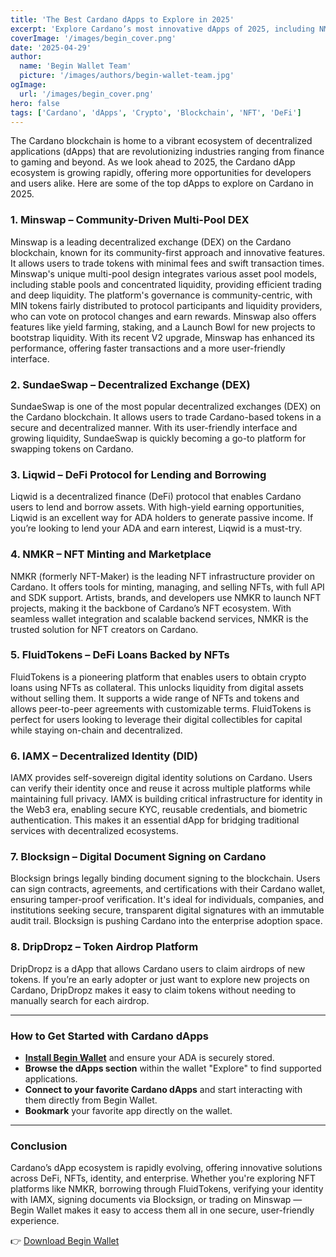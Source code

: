 ```yaml
---
title: 'The Best Cardano dApps to Explore in 2025'
excerpt: 'Explore Cardano’s most innovative dApps of 2025, including NMKR, FluidTokens, IAMX, Blocksign, and Minswap, all revolutionizing Web3 on Cardano.'
coverImage: '/images/begin_cover.png'
date: '2025-04-29'
author:
  name: 'Begin Wallet Team'
  picture: '/images/authors/begin-wallet-team.jpg'
ogImage:
  url: '/images/begin_cover.png'
hero: false
tags: ['Cardano', 'dApps', 'Crypto', 'Blockchain', 'NFT', 'DeFi']
---
```


The Cardano blockchain is home to a vibrant ecosystem of decentralized applications (dApps) that are revolutionizing industries ranging from finance to gaming and beyond. As we look ahead to 2025, the Cardano dApp ecosystem is growing rapidly, offering more opportunities for developers and users alike. Here are some of the top dApps to explore on Cardano in 2025.

### 1. **Minswap – Community-Driven Multi-Pool DEX**  
Minswap is a leading decentralized exchange (DEX) on the Cardano blockchain, known for its community-first approach and innovative features. It allows users to trade tokens with minimal fees and swift transaction times. Minswap's unique multi-pool design integrates various asset pool models, including stable pools and concentrated liquidity, providing efficient trading and deep liquidity. The platform's governance is community-centric, with MIN tokens fairly distributed to protocol participants and liquidity providers, who can vote on protocol changes and earn rewards. Minswap also offers features like yield farming, staking, and a Launch Bowl for new projects to bootstrap liquidity. With its recent V2 upgrade, Minswap has enhanced its performance, offering faster transactions and a more user-friendly interface.

### 2. **SundaeSwap – Decentralized Exchange (DEX)**  
SundaeSwap is one of the most popular decentralized exchanges (DEX) on the Cardano blockchain. It allows users to trade Cardano-based tokens in a secure and decentralized manner. With its user-friendly interface and growing liquidity, SundaeSwap is quickly becoming a go-to platform for swapping tokens on Cardano.

### 3. **Liqwid – DeFi Protocol for Lending and Borrowing**  
Liqwid is a decentralized finance (DeFi) protocol that enables Cardano users to lend and borrow assets. With high-yield earning opportunities, Liqwid is an excellent way for ADA holders to generate passive income. If you’re looking to lend your ADA and earn interest, Liqwid is a must-try.

### 4. **NMKR – NFT Minting and Marketplace**  
NMKR (formerly NFT-Maker) is the leading NFT infrastructure provider on Cardano. It offers tools for minting, managing, and selling NFTs, with full API and SDK support. Artists, brands, and developers use NMKR to launch NFT projects, making it the backbone of Cardano’s NFT ecosystem. With seamless wallet integration and scalable backend services, NMKR is the trusted solution for NFT creators on Cardano.

### 5. **FluidTokens – DeFi Loans Backed by NFTs**  
FluidTokens is a pioneering platform that enables users to obtain crypto loans using NFTs as collateral. This unlocks liquidity from digital assets without selling them. It supports a wide range of NFTs and tokens and allows peer-to-peer agreements with customizable terms. FluidTokens is perfect for users looking to leverage their digital collectibles for capital while staying on-chain and decentralized.

### 6. **IAMX – Decentralized Identity (DID)**  
IAMX provides self-sovereign digital identity solutions on Cardano. Users can verify their identity once and reuse it across multiple platforms while maintaining full privacy. IAMX is building critical infrastructure for identity in the Web3 era, enabling secure KYC, reusable credentials, and biometric authentication. This makes it an essential dApp for bridging traditional services with decentralized ecosystems.

### 7. **Blocksign – Digital Document Signing on Cardano**  
Blocksign brings legally binding document signing to the blockchain. Users can sign contracts, agreements, and certifications with their Cardano wallet, ensuring tamper-proof verification. It's ideal for individuals, companies, and institutions seeking secure, transparent digital signatures with an immutable audit trail. Blocksign is pushing Cardano into the enterprise adoption space.

### 8. **DripDropz – Token Airdrop Platform**  
DripDropz is a dApp that allows Cardano users to claim airdrops of new tokens. If you’re an early adopter or just want to explore new projects on Cardano, DripDropz makes it easy to claim tokens without needing to manually search for each airdrop.

---

### How to Get Started with Cardano dApps

- [**Install Begin Wallet**](https://begin.is/#download) and ensure your ADA is securely stored.  
- **Browse the dApps section** within the wallet "Explore" to find supported applications.  
- **Connect to your favorite Cardano dApps** and start interacting with them directly from Begin Wallet.
- **Bookmark** your favorite app directly on the wallet.

---

### Conclusion

Cardano’s dApp ecosystem is rapidly evolving, offering innovative solutions across DeFi, NFTs, identity, and enterprise. Whether you're exploring NFT platforms like NMKR, borrowing through FluidTokens, verifying your identity with IAMX, signing documents via Blocksign, or trading on Minswap — Begin Wallet makes it easy to access them all in one secure, user-friendly experience.

👉 [Download Begin Wallet](https://begin.is/#download)